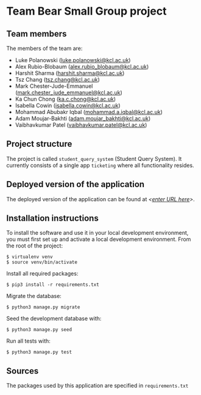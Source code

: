 # Team Bear Small Group project

## Team members
The members of the team are:<br />
- Luke Polanowski (luke.polanowski@kcl.ac.uk)<br />
- Alex Rubio-Blobaum (alex.rubio_blobaum@kcl.ac.uk)<br />
- Harshit Sharma (harshit.sharma@kcl.ac.uk)<br />
- Tsz Chang (tsz.chang@kcl.ac.uk)<br />
- Mark Chester-Jude-Emmanuel (mark.chester_jude_emmanuel@kcl.ac.uk)<br />
- Ka Chun Chong (ka.c.chong@kcl.ac.uk)<br />
- Isabella Cowin (isabella.cowin@kcl.ac.uk)<br />
- Mohammad Abubakr Iqbal (mohammad.a.iqbal@kcl.ac.uk)<br />
- Adam Moujar-Bakhti (adam.moujar_bakhti@kcl.ac.uk)<br />
- Vaibhavkumar Patel (vaibhavkumar.patel@kcl.ac.uk)

## Project structure
The project is called `student_query_system` (Student Query System).  It currently consists of a single app `ticketing` where all functionality resides.

## Deployed version of the application
The deployed version of the application can be found at *<[enter URL here](URL)>*.

## Installation instructions
To install the software and use it in your local development environment, you must first set up and activate a local development environment.  From the root of the project:

```
$ virtualenv venv
$ source venv/bin/activate
```

Install all required packages:

```
$ pip3 install -r requirements.txt
```

Migrate the database:

```
$ python3 manage.py migrate
```

Seed the development database with:

```
$ python3 manage.py seed
```

Run all tests with:
```
$ python3 manage.py test
```

## Sources
The packages used by this application are specified in `requirements.txt`

